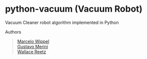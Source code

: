 # python-vacuum (Vacuum Robot)

Vacuum Cleaner robot algorithm implemented in Python

Authors
> [Marcelo Wippel](https://github.com/mawippel) <br>
> [Gustavo Merini](https://github.com/gustavomerini) <br>
> [Wallace Reetz](https://github.com/wallacetm) <br>
